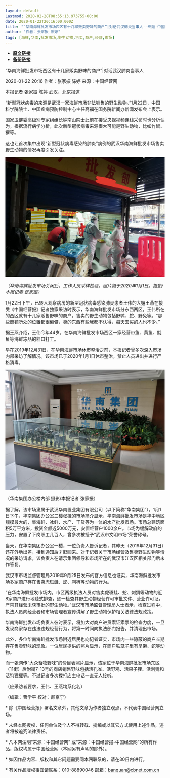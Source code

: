 ```yaml
---
layout: default
Lastmod: 2020-02-28T08:55:13.973755+00:00
date: 2020-01-22T20:16:00.000Z
title: "“华南海鲜批发市场西区有十几家贩卖野味的商户”|对话武汉肺炎当事人--专题-中国经营网"
author: "作者：张家振 陈婷"
tags: [海鲜,华南,批发市场,野生动物,售卖,商户,经营,市场]
---
```


* [**原文链接**](http://www.cb.com.cn/index/show/special/cv/cv13413113121)
* [**备份链接**](https://web.archive.org/web/20200211132715/http://www.cb.com.cn/index/show/special/cv/cv13413113121)


“华南海鲜批发市场西区有十几家贩卖野味的商户”|对话武汉肺炎当事人

2020-01-22 20:16 作者：张家振 陈婷 来源：中国经营网

本报记者 张家振 陈婷 武汉、北京报道

“新型冠状病毒的来源是武汉一家海鲜市场非法销售的野生动物。”1月22日，中国科学院院士、中国疾病预防控制中心主任高福在国务院新闻办新闻发布会上表示。

国家卫健委高级别专家组组长钟南山院士此前在接受央视视频连线采访时也分析认为，根据流行病学分析，此次新型冠状病毒来源很大可能是野生动物，比如竹鼠、獾等。

这也让首次集中出现“新型冠状病毒感染的肺炎”病例的武汉华南海鲜批发市场售卖野生动物的情况再度引发关注。

![1579692557865826.png](/images/post/cc820243bd20b5f343b4cd740d49ab69.png)

_（华南海鲜批发市场关闭后，工作人员采样检验。照片摄于2020年1月1日。摄影/本报记者 张家振）_

1月22日下午，已转入观察病房的新型冠状病毒感染肺炎患者王伟的大姐王燕在接受《中国经营报》记者独家采访时表示，华南海鲜批发市场分东西两区，王伟所在的西区就有十几家贩售野味的商户，售卖的野生动物包括野鸭、蛇、野兔等。“那些商铺所处的位置都很偏僻，卖的东西有些我都不认得，每天去买的人也不少。”

据王燕介绍，王伟今年44岁，在华南海鲜批发市场西区一家经营带鱼、黄鱼、鱿鱼等海鲜冻品的档口打工。

早在2019年12月31日，在华南海鲜市场休市整治之前，本报记者曾多次深入市场内部采访了解情况。该市场已于2020年1月1日休市整治，禁止人员进出并进行严格消毒。

![1579692718817258.png](/images/post/91d9e10824765edd58acebdbb1347887.png)

（华南集团办公楼内部 摄影/本报记者 张家振）

据了解，该市场隶属于武汉华南置业集团有限公司（以下简称“华南集团”）。1月1日下午，华南集团办公室三楼张挂的市场简介显示，华南海鲜批发市场是华中地区规模最大的，集海鲜、冰鲜、水产、干货等为一体的水产批发市场。市场总建筑面积5万平方米，投资金额近5000万元，安置经营户1000余户。市场为缓解政府的压力，安置了下岗职工几百人，曾多次被授予“武汉市文明市场”荣誉称号。

当天，在华南集团办公室一楼，一位负责人告诉记者，其昨天（2019年12月31日）还在外地出差，接到通知后才赶回来。对于记者关于市场经营及售卖野生动物等情况的采访请求，该负责人在请示集团领导和市场所在的武汉市江汉区相关部门后未作答复。

武汉市市场监督管理局2019年9月25日发布的官方信息也证实，华南海鲜批发市场多家商户存在售卖虎斑蛙、蛇、刺猬等动物的行为。

“在华南海鲜批发市场内，市区两级执法人员对售卖虎斑蛙、蛇、刺猬等动物的近8家商户进行地毯式排查，逐一检查其野生动物经营许可审批文件、营业许可证，严禁其经营未获审批的野生动物。”武汉市市场监督管理局人士表示，检查过程中，执法人员向经营者和市场管理者宣传讲解了野生动物保护相关法律法规政策。

华南海鲜批发市场负责人彼时表示，将加大对商户进货索证索票的检查力度，一旦发现商家存在违法违规经营行为，将第一时间向执法部门报告，并清理出市场。

此外，多位华南海鲜批发市场附近居民也向记者证实，市场内一些隐蔽的商户长期存在售卖野味的现象。一位居民提供的照片显示，在商户铁笼子里有旱獭、蛇等动物。

而一张网传“大众畜牧野味”的价目表照片显示，该家位于华南海鲜批发市场东区（11街）后附街7-13号的商店销售野味包括活孔雀、活野鸡、活果子狸、活刺猬和活狗狸獾等。不过记者多次拨打店主电话一直无人接听。

（应采访者要求，王伟、王燕均系化名）

（编辑：曹学平 校对：颜京宁）

\* 除《中国经营报》署名文章外，其他文章为作者独立观点，不代表中国经营网立场。

\* 未经本网授权，任何单位及个人不得转载、摘编或以其它方式使用上述作品，违者将被追究法律责任。

\* 凡本网注明“来源：中国经营网” 或“来源：中国经营报-中国经营网”的所有作品，版权均属于中国经营网（本网另有声明的除外）。

\* 如因作品内容、版权和其它问题需要同本网联系的，请在30日内进行。

\* 有关作品版权事宜请联系：010-88890046 邮箱：banquan@cbnet.com.cn

